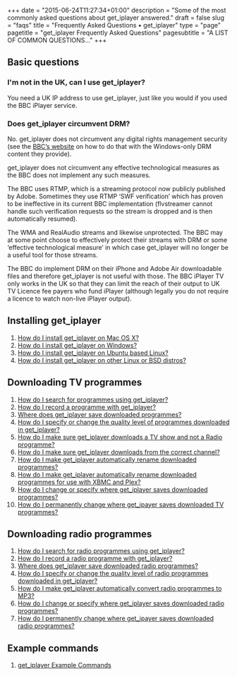 +++
date = "2015-06-24T11:27:34+01:00"
description = "Some of the most commonly asked questions about get_iplayer answered."
draft = false
slug = "faqs"
title = "Frequently Asked Questions • get_iplayer"
type = "page"
pagetitle = "get_iplayer Frequently Asked Questions"
pagesubtitle = "A LIST OF COMMON QUESTIONS..."
+++

## Basic questions

### I'm not in the UK, can I use get_iplayer?

You need a UK IP address to use get_iplayer, just like you would if you used the BBC iPlayer service.

### Does get_iplayer circumvent DRM?

No. get_iplayer does not circumvent any digital rights management security (see the [BBC’s website](http://news.bbc.co.uk/1/hi/technology/6944830.stm) on how to do that with the Windows-only DRM content they provide).

get_iplayer does not circumvent any effective technological measures as the BBC does not implement any such measures.

The BBC uses RTMP, which is a streaming protocol now publicly published by Adobe. Sometimes they use RTMP ‘SWF verification’ which has proven to be ineffective in its current BBC implementation (flvstreamer cannot handle such verification requests so the stream is dropped and is then automatically resumed).

The WMA and RealAudio streams and likewise unprotected. The BBC may at some point choose to effectively protect their streams with DRM or some ‘effective technological measure’ in which case get_iplayer will no longer be a useful tool for those streams.

The BBC do implement DRM on their iPhone and Adobe Air downloadable files and therefore get_iplayer is not useful with those. The BBC iPlayer TV only works in the UK so that they can limit the reach of their output to UK TV Licence fee payers who fund iPlayer (although legally you do not require a licence to watch non-live iPlayer output).

## Installing get_iplayer

1.  [How do I install get_iplayer on Mac OS X?](/guides/mac-os-x-quick-install-guide/)
2.  [How do I install get_iplayer on Windows?](/guides/windowsinstall/)
3.  [How do I install get_iplayer on Ubuntu based Linux?](/wiki/ubuntu/)
4.  [How do I install get_iplayer on other Linux or BSD distros?](/downloads/#more-installation-guides)

## Downloading TV programmes

1. [How do I search for programmes using get_iplayer?](/guides/tv-download-guide/#how-do-i-search-for-programmes-using-get-iplayer)
2. [How do I record a programme with get_iplayer?](/guides/tv-download-guide/#how-do-i-record-a-programme-with-get-iplayer)
3. [Where does get_iplayer save downloaded programmes?](/guides/tv-download-guide/#where-does-get-iplayer-save-downloaded-programmes)
4. [How do I specify or change the quality level of programmes downloaded in get_iplayer?](/guides/tv-download-guide/#how-do-i-specify-or-change-the-quality-level-of-programmes-downloaded-in-get-iplayer)
5. [How do I make sure get_iplayer downloads a TV show and not a Radio programme?](/guides/tv-download-guide/#how-do-i-make-sure-get-iplayer-downloads-a-tv-show-and-not-a-radio-programme)
6. [How do I make sure get_iplayer downloads from the correct channel?](/guides/tv-download-guide/#how-do-i-make-sure-get-iplayer-downloads-from-the-correct-channel)
7. [How do I make get_iplayer automatically rename downloaded programmes?](/guides/tv-download-guide/#how-do-i-make-get-iplayer-automatically-rename-downloaded-programmes)
8. [How do I make get_iplayer automatically rename downloaded programmes for use with XBMC and Plex?](/guides/tv-download-guide/#how-do-i-make-get-iplayer-automatically-rename-downloaded-programmes-for-use-with-xbmc-and-plex)
9. [How do I change or specify where get_iplayer saves downloaded programmes?](/guides/tv-download-guide/#how-do-i-change-or-specify-where-get-iplayer-saves-downloaded-programmes)
10. [How do I permanently change where get_ipayer saves downloaded TV programmes?](/guides/tv-download-guide/#how-do-i-permanently-change-where-get-ipayer-saves-downloaded-tv-programmes)

## Downloading radio programmes

1. [How do I search for radio programmes using get_iplayer?](/guides/radio-download-guide/#how-do-i-search-for-radio-programmes-using-get-iplayer)
1. [How do I record a radio programme with get_iplayer?](/guides/radio-download-guide/#how-do-i-record-a-radio-programme-with-get-iplayer)
1. [Where does get_iplayer save downloaded radio programmes?](/guides/radio-download-guide/#where-does-get-iplayer-save-downloaded-radio-programmes)
1. [How do I specify or change the quality level of radio programmes downloaded in get_iplayer?](/guides/radio-download-guide/#how-do-i-specify-or-change-the-quality-level-of-radio-programmes-downloaded-in-get-iplayer)
1. [How do I make get_iplayer automatically convert radio programmes to MP3?](/guides/radio-download-guide/#how-do-i-make-get-iplayer-automatically-convert-radio-programmes-to-mp3)
1. [How do I change or specify where get_iplayer saves downloaded radio programmes?](/guides/radio-download-guide/#how-do-i-change-or-specify-where-get-iplayer-saves-downloaded-radio-programmes)
1. [How do I permanently change where get_ipayer saves downloaded radio programmes?](/guides/radio-download-guide/#how-do-i-permanently-change-where-get-ipayer-saves-downloaded-radio-programmes)

## Example commands

1.  [get_iplayer Example Commands](/wiki/documentation/)
